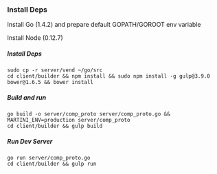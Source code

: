 ### Install Deps

Install Go (1.4.2) and prepare default GOPATH/GOROOT env variable

Install Node (0.12.7)

##### Install Deps

    sudo cp -r server/vend ~/go/src
    cd client/builder && npm install && sudo npm install -g gulp@3.9.0 bower@1.6.5 && bower install

##### Build and run

    go build -o server/comp_proto server/comp_proto.go && MARTINI_ENV=production server/comp_proto
    cd client/builder && gulp build

##### Run Dev Server

    go run server/comp_proto.go
    cd client/builder && gulp run